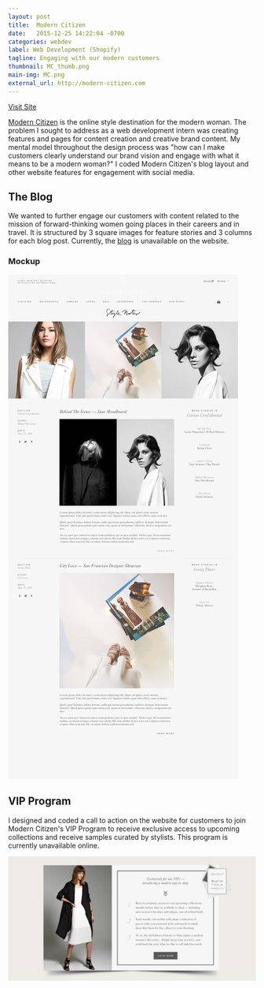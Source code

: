 ```yaml
---
layout: post
title:  Modern Citizen
date:   2015-12-25 14:22:04 -0700
categories: webdev
label: Web Development (Shopify)
tagline: Engaging with our modern customers
thumbnail: MC_thumb.png
main-img: MC.png
external_url: http://modern-citizen.com
---
```

<div class="cta">
  <a href="{{ page.external_url }}" target="_blank">Visit Site</a>
</div>
<section>
<p class="intro"><a href="http://modern-citizen.com">Modern Citizen</a> is the online style destination for the modern woman. The problem I sought to address as a web development intern was creating features and pages for content creation and creative brand content. My mental model throughout the design process was "how can I make customers clearly understand our brand vision and engage with what it means to be a modern woman?" I coded Modern Citizen's blog layout and other website features for engagement with social media.</p>
</section>
<section>
<h1 class="section-title">The Blog</h1>
We wanted to further engage our customers with content related to the mission of forward-thinking women going places in their careers and in travel. It is structured by 3 square images for feature stories and 3 columns for each blog post. Currently, the <a href="http://www.modern-citizen.com/blogs/thecompass" target="_blank">blog</a> is unavailable on the website.
<p>
<h3 class="subtitle">Mockup</h3>
<p>
<img src="/img/portfolio/moderncitizen/blogmockup.jpg" class="img-responsive"> 
</section>
<section>
<h1 class="section-title">VIP Program</h1>
I designed and coded a call to action on the website for customers to join Modern Citizen's VIP Program to receive exclusive access to upcoming collections and receive samples curated by stylists. This program is currently unavailable online.
<p>
<img src="/img/portfolio/moderncitizen/vip_program.jpg" class="img-responsive"> 
</section>
